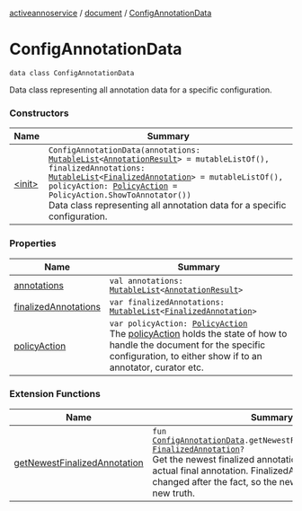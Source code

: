 [activeannoservice](../../index.md) / [document](../index.md) / [ConfigAnnotationData](./index.md)

# ConfigAnnotationData

`data class ConfigAnnotationData`

Data class representing all annotation data for a specific configuration.

### Constructors

| Name | Summary |
|---|---|
| [&lt;init&gt;](-init-.md) | `ConfigAnnotationData(annotations: `[`MutableList`](https://kotlinlang.org/api/latest/jvm/stdlib/kotlin.collections/-mutable-list/index.html)`<`[`AnnotationResult`](../-annotation-result/index.md)`> = mutableListOf(), finalizedAnnotations: `[`MutableList`](https://kotlinlang.org/api/latest/jvm/stdlib/kotlin.collections/-mutable-list/index.html)`<`[`FinalizedAnnotation`](../-finalized-annotation/index.md)`> = mutableListOf(), policyAction: `[`PolicyAction`](../../config/-policy-action/index.md)` = PolicyAction.ShowToAnnotator())`<br>Data class representing all annotation data for a specific configuration. |

### Properties

| Name | Summary |
|---|---|
| [annotations](annotations.md) | `val annotations: `[`MutableList`](https://kotlinlang.org/api/latest/jvm/stdlib/kotlin.collections/-mutable-list/index.html)`<`[`AnnotationResult`](../-annotation-result/index.md)`>` |
| [finalizedAnnotations](finalized-annotations.md) | `var finalizedAnnotations: `[`MutableList`](https://kotlinlang.org/api/latest/jvm/stdlib/kotlin.collections/-mutable-list/index.html)`<`[`FinalizedAnnotation`](../-finalized-annotation/index.md)`>` |
| [policyAction](policy-action.md) | `var policyAction: `[`PolicyAction`](../../config/-policy-action/index.md)<br>The [policyAction](policy-action.md) holds the state of how to handle the document for the specific configuration, to either show if to an annotator, curator etc. |

### Extension Functions

| Name | Summary |
|---|---|
| [getNewestFinalizedAnnotation](../get-newest-finalized-annotation.md) | `fun `[`ConfigAnnotationData`](./index.md)`.getNewestFinalizedAnnotation(): `[`FinalizedAnnotation`](../-finalized-annotation/index.md)`?`<br>Get the newest finalized annotation, being treated as the actual final annotation. FinalizedAnnotations can be changed after the fact, so the newest one is always the new truth. |
